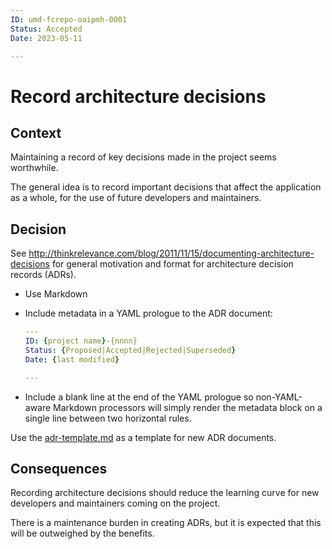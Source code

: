 ```yaml
---
ID: umd-fcrepo-oaipmh-0001
Status: Accepted
Date: 2023-05-11

---
```

# Record architecture decisions

## Context

Maintaining a record of key decisions made in the project seems worthwhile.

The general idea is to record important decisions that affect the application
as a whole, for the use of future developers and maintainers.

## Decision

See <http://thinkrelevance.com/blog/2011/11/15/documenting-architecture-decisions>
for general motivation and format for architecture decision records (ADRs).

- Use Markdown
- Include metadata in a YAML prologue to the ADR document:

  ```yaml
  ---
  ID: {project name}-{nnnn}
  Status: {Proposed|Accepted|Rejected|Superseded}
  Date: {last modified}
  
  ---
  ```
- Include a blank line at the end of the YAML prologue so non-YAML-aware
  Markdown processors will simply render the metadata block on a single
  line between two horizontal rules.

Use the [adr-template.md](adr-template.md) as a template for new ADR
documents.

## Consequences

Recording architecture decisions should reduce the learning curve for new
developers and maintainers coming on the project.

There is a maintenance burden in creating ADRs, but it is expected that this
will be outweighed by the benefits.

